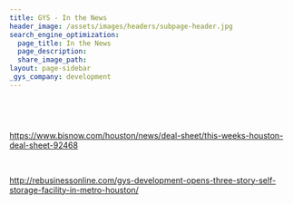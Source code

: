 ```yaml
---
title: GYS - In the News
header_image: /assets/images/headers/subpage-header.jpg
search_engine_optimization:
  page_title: In the News
  page_description:
  share_image_path:
layout: page-sidebar
_gys_company: development
---
```


## &nbsp;

https://www.bisnow.com/houston/news/deal-sheet/this-weeks-houston-deal-sheet-92468

&nbsp;

http://rebusinessonline.com/gys-development-opens-three-story-self-storage-facility-in-metro-houston/

## &nbsp;